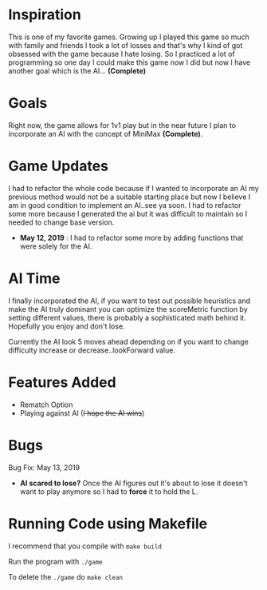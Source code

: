 # Inspiration 

This is one of my favorite games. Growing up I played this game so much with family and friends I took a lot of losses and that's why I kind of got obsessed with the game
because I hate losing. So I practiced a lot of programming so one day I could make this game now I did but now I have another goal which is the AI... **(Complete)**

# Goals
Right now, the game allows for 1v1 play but in the near future I plan to incorporate an AI with the concept of MiniMax **(Complete)**.

# Game Updates
I had to refactor the whole code because if I wanted to incorporate an AI my previous method would not be a suitable starting place but now I believe I am in good condition to implement an AI..see ya soon. I had to refactor some more because I generated the ai but it was difficult to maintain so I needed to change base version. 
- **May 12, 2019** : 
I had to refactor some more by adding functions that were solely for the AI.

# AI Time
I finally incorporated the AI, if you want to test out possible heuristics and make the AI truly dominant you can optimize the scoreMetric function by setting different values, there is probably a sophisticated math behind it. Hopefully you enjoy and don't lose.

Currently the AI look 5 moves ahead depending on if you want to change difficulty increase or decrease..lookForward value.

# Features Added
- Rematch Option
- Playing against AI (~~I hope the AI wins~~)

# Bugs
Bug Fix: May 13, 2019
- **AI scared to lose?** Once the AI figures out it's about to lose it doesn't want to play anymore so I had to **force** it to hold the L. 

# Running Code using Makefile

I recommend that you compile with ``make build``

Run the program with ``./game``

To delete the ``./game`` do ``make clean``

